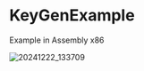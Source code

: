 # KeyGenExample
Example in Assembly x86


![20241222_133709](https://github.com/user-attachments/assets/eba43c2f-d78a-49ae-9916-eb09664cce20)
